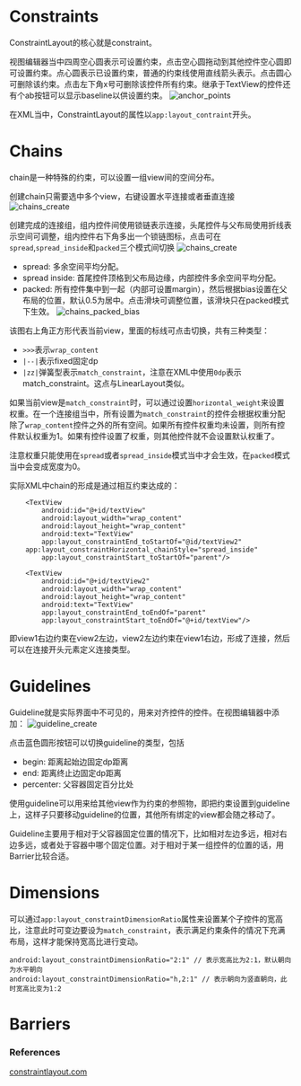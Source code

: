 # Constraints
ConstraintLayout的核心就是constraint。

视图编辑器当中四周空心圆表示可设置约束，点击空心圆拖动到其他控件空心圆即可设置约束。点心圆表示已设置约束，普通的约束线使用直线箭头表示。点击圆心可删除该约束。点击左下角x号可删除该控件所有约束。继承于TextView的控件还有个ab按钮可以显示baseline以供设置约束。
![anchor_points](https://constraintlayout.com/assets/images/basics/anchor_points.png)

在XML当中，ConstraintLayout的属性以`app:layout_contraint`开头。
# Chains
chain是一种特殊的约束，可以设置一组view间的空间分布。

创建chain只需要选中多个view，右键设置水平连接或者垂直连接
![chains_create](https://constraintlayout.com/assets/images/basics/chains_create.gif)

创建完成的连接组，组内控件间使用锁链表示连接，头尾控件与父布局使用折线表示空间可调整，组内控件右下角多出一个锁链图标，点击可在`spread`,`spread_inside`和`packed`三个模式间切换
![chains_create](https://constraintlayout.com/assets/images/basics/chains_create.png)
- spread: 多余空间平均分配。
- spread inside: 首尾控件顶格到父布局边缘，内部控件多余空间平均分配。
- packed: 所有控件集中到一起（内部可设置margin），然后根据bias设置在父布局的位置，默认0.5为居中。点击滑块可调整位置，该滑块只在packed模式下生效。
![chains_packed_bias](https://constraintlayout.com/assets/images/basics/chains_packed_bias.gif)

该图右上角正方形代表当前view，里面的标线可点击切换，共有三种类型：
- `>>>`表示`wrap_content`
- `|--|`表示fixed固定dp
- `|zz|`弹簧型表示`match_constraint`，注意在XML中使用`0dp`表示match_constraint。这点与LinearLayout类似。

如果当前view是`match_constraint`时，可以通过设置`horizontal_weight`来设置权重。在一个连接组当中，所有设置为`match_constraint`的控件会根据权重分配除了`wrap_content`控件之外的所有空间。如果所有控件权重均未设置，则所有控件默认权重为1。如果有控件设置了权重，则其他控件就不会设置默认权重了。

注意权重只能使用在`spread`或者`spread_inside`模式当中才会生效，在`packed`模式当中会变成宽度为0。

实际XML中chain的形成是通过相互约束达成的：
```
    <TextView
        android:id="@+id/textView"
        android:layout_width="wrap_content"
        android:layout_height="wrap_content"
        android:text="TextView"
        app:layout_constraintEnd_toStartOf="@id/textView2"
	app:layout_constraintHorizontal_chainStyle="spread_inside"
        app:layout_constraintStart_toStartOf="parent"/>

    <TextView
        android:id="@+id/textView2"
        android:layout_width="wrap_content"
        android:layout_height="wrap_content"
        android:text="TextView"
        app:layout_constraintEnd_toEndOf="parent"
        app:layout_constraintStart_toEndOf="@+id/textView"/>
```
即view1右边约束在view2左边，view2左边约束在view1右边，形成了连接，然后可以在连接开头元素定义连接类型。
# Guidelines
Guideline就是实际界面中不可见的，用来对齐控件的控件。在视图编辑器中添加：
![guideline_create](https://constraintlayout.com/assets/images/basics/guideline_create.gif)

点击蓝色圆形按钮可以切换guideline的类型，包括
- begin: 距离起始边固定dp距离
- end: 距离终止边固定dp距离
- percenter: 父容器固定百分比处

使用guideline可以用来给其他view作为约束的参照物，即把约束设置到guideline上，这样子只要移动guideline的位置，其他所有绑定的view都会随之移动了。

Guideline主要用于相对于父容器固定位置的情况下，比如相对左边多远，相对右边多远，或者处于容器中哪个固定位置。对于相对于某一组控件的位置的话，用Barrier比较合适。

# Dimensions
可以通过`app:layout_constraintDimensionRatio`属性来设置某个子控件的宽高比，注意此时可变边要设为`match_constraint`，表示满足约束条件的情况下充满布局，这样才能保持宽高比进行变动。
```
android:layout_constraintDimensionRatio="2:1" // 表示宽高比为2:1，默认朝向为水平朝向
android:layout_constraintDimensionRatio="h,2:1" // 表示朝向为竖直朝向，此时宽高比变为1:2
```
# Barriers


### References
[constraintlayout.com](https://constraintlayout.com)
